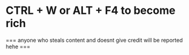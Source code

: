 # CTRL + W or ALT + F4 to become rich
=== anyone who steals content and doesnt give credit will be reported hehe ===
